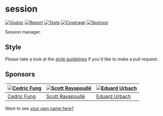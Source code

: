 # session

[![Godoc][godoc-image]][godoc-url]
[![Report][report-image]][report-url]
[![Tests][tests-image]][tests-url]
[![Coverage][coverage-image]][coverage-url]
[![Sponsor][sponsor-image]][sponsor-url]

Session manager.

## Style

Please take a look at the [style guidelines](https://github.com/akyoto/quality/blob/master/STYLE.md) if you'd like to make a pull request.

## Sponsors

| [![Cedric Fung](https://avatars3.githubusercontent.com/u/2269238?s=70&v=4)](https://github.com/cedricfung) | [![Scott Rayapoullé](https://avatars3.githubusercontent.com/u/11772084?s=70&v=4)](https://github.com/soulcramer) | [![Eduard Urbach](https://avatars3.githubusercontent.com/u/438936?s=70&v=4)](https://twitter.com/eduardurbach) |
| --- | --- | --- |
| [Cedric Fung](https://github.com/cedricfung) | [Scott Rayapoullé](https://github.com/soulcramer) | [Eduard Urbach](https://eduardurbach.com) |

Want to see [your own name here?](https://github.com/users/akyoto/sponsorship)

[godoc-image]: https://godoc.org/github.com/aerogo/session?status.svg
[godoc-url]: https://godoc.org/github.com/aerogo/session
[report-image]: https://goreportcard.com/badge/github.com/aerogo/session
[report-url]: https://goreportcard.com/report/github.com/aerogo/session
[tests-image]: https://cloud.drone.io/api/badges/aerogo/session/status.svg
[tests-url]: https://cloud.drone.io/aerogo/session
[coverage-image]: https://codecov.io/gh/aerogo/session/graph/badge.svg
[coverage-url]: https://codecov.io/gh/aerogo/session
[sponsor-image]: https://img.shields.io/badge/github-donate-green.svg
[sponsor-url]: https://github.com/users/akyoto/sponsorship
